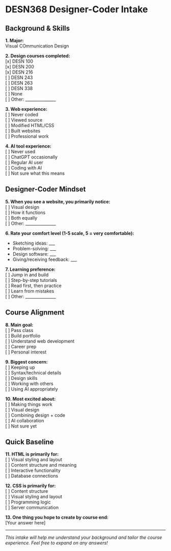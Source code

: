 # DESN368 Designer-Coder Intake

## Background & Skills

**1. Major:**  
Visual COmmunication Design

**2. Design courses completed:**  
[x] DESN 100  
[x] DESN 200  
[x] DESN 216  
[ ] DESN 243  
[ ] DESN 263  
[ ] DESN 338  
[ ] None  
[ ] Other: _______________

**3. Web experience:**  
[ ] Never coded  
[ ] Viewed source  
[ ] Modified HTML/CSS  
[ ] Built websites  
[ ] Professional work

**4. AI tool experience:**  
[ ] Never used  
[ ] ChatGPT occasionally  
[ ] Regular AI user  
[ ] Coding with AI  
[ ] Not sure what this means

## Designer-Coder Mindset

**5. When you see a website, you primarily notice:**  
[ ] Visual design  
[ ] How it functions  
[ ] Both equally  
[ ] Other: _______________

**6. Rate your comfort level (1-5 scale, 5 = very comfortable):**  
- Sketching ideas: ___  
- Problem-solving: ___  
- Design software: ___  
- Giving/receiving feedback: ___

**7. Learning preference:**  
[ ] Jump in and build  
[ ] Step-by-step tutorials  
[ ] Read first, then practice  
[ ] Learn from mistakes  
[ ] Other: _______________

## Course Alignment

**8. Main goal:**  
[ ] Pass class  
[ ] Build portfolio  
[ ] Understand web development  
[ ] Career prep  
[ ] Personal interest

**9. Biggest concern:**  
[ ] Keeping up  
[ ] Syntax/technical details  
[ ] Design skills  
[ ] Working with others  
[ ] Using AI appropriately

**10. Most excited about:**  
[ ] Making things work  
[ ] Visual design  
[ ] Combining design + code  
[ ] AI collaboration  
[ ] Not sure yet

## Quick Baseline

**11. HTML is primarily for:**  
[ ] Visual styling and layout  
[ ] Content structure and meaning  
[ ] Interactive functionality  
[ ] Database connections

**12. CSS is primarily for:**  
[ ] Content structure  
[ ] Visual styling and layout  
[ ] Programming logic  
[ ] Server communication

**13. One thing you hope to create by course end:**  
[Your answer here]

---
*This intake will help me understand your background and tailor the course experience. Feel free to expand on any answers!*
